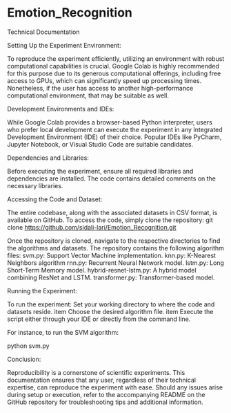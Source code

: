 # Emotion_Recognition
Technical Documentation

Setting Up the Experiment Environment:

To reproduce the experiment efficiently, utilizing an environment with robust computational capabilities is crucial. Google Colab is highly recommended for this purpose due to its generous computational offerings, including free access to GPUs, which can significantly speed up processing times. Nonetheless, if the user has access to another high-performance computational environment, that may be suitable as well.

Development Environments and IDEs:

While Google Colab provides a browser-based Python interpreter, users who prefer local development can execute the experiment in any Integrated Development Environment (IDE) of their choice. Popular IDEs like PyCharm, Jupyter Notebook, or Visual Studio Code are suitable candidates.

Dependencies and Libraries:

Before executing the experiment, ensure all required libraries and dependencies are installed. The code contains detailed comments on the necessary libraries. 

Accessing the Code and Dataset:

The entire codebase, along with the associated datasets in CSV format, is available on GitHub. To access the code, simply clone the repository:
git clone https://github.com/sidali-lari/Emotion_Recognition.git

Once the repository is cloned, navigate to the respective directories to find the algorithms and datasets. The repository contains the following algorithm files:
svm.py: Support Vector Machine implementation.
knn.py: K-Nearest Neighbors algorithm
rnn.py: Recurrent Neural Network model.
lstm.py: Long Short-Term Memory model.
hybrid-resnet-lstm.py: A hybrid model combining ResNet and LSTM.
transformer.py: Transformer-based model.

Running the Experiment:

To run the experiment:
Set your working directory to where the code and datasets reside.
item Choose the desired algorithm file.
item Execute the script either through your IDE or directly from the command line.

For instance, to run the SVM algorithm:

python svm.py


Conclusion:

Reproducibility is a cornerstone of scientific experiments. This documentation ensures that any user, regardless of their technical expertise, can reproduce the experiment with ease. Should any issues arise during setup or execution, refer to the accompanying README on the GitHub repository for troubleshooting tips and additional information.
